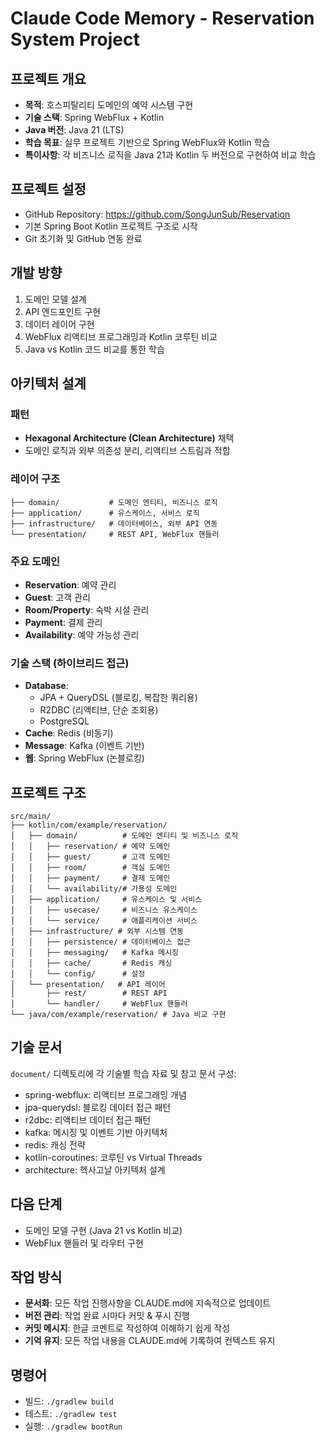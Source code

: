 # Claude Code Memory - Reservation System Project

## 프로젝트 개요
- **목적**: 호스피탈리티 도메인의 예약 시스템 구현
- **기술 스택**: Spring WebFlux + Kotlin
- **Java 버전**: Java 21 (LTS)
- **학습 목표**: 실무 프로젝트 기반으로 Spring WebFlux와 Kotlin 학습
- **특이사항**: 각 비즈니스 로직을 Java 21과 Kotlin 두 버전으로 구현하여 비교 학습

## 프로젝트 설정
- GitHub Repository: https://github.com/SongJunSub/Reservation
- 기본 Spring Boot Kotlin 프로젝트 구조로 시작
- Git 초기화 및 GitHub 연동 완료

## 개발 방향
1. 도메인 모델 설계
2. API 엔드포인트 구현
3. 데이터 레이어 구현
4. WebFlux 리액티브 프로그래밍과 Kotlin 코루틴 비교
5. Java vs Kotlin 코드 비교를 통한 학습

## 아키텍처 설계
### 패턴
- **Hexagonal Architecture (Clean Architecture)** 채택
- 도메인 로직과 외부 의존성 분리, 리액티브 스트림과 적합

### 레이어 구조
```
├── domain/           # 도메인 엔티티, 비즈니스 로직
├── application/      # 유스케이스, 서비스 로직  
├── infrastructure/   # 데이터베이스, 외부 API 연동
└── presentation/     # REST API, WebFlux 핸들러
```

### 주요 도메인
- **Reservation**: 예약 관리
- **Guest**: 고객 관리
- **Room/Property**: 숙박 시설 관리
- **Payment**: 결제 관리
- **Availability**: 예약 가능성 관리

### 기술 스택 (하이브리드 접근)
- **Database**: 
  - JPA + QueryDSL (블로킹, 복잡한 쿼리용)
  - R2DBC (리액티브, 단순 조회용)
  - PostgreSQL
- **Cache**: Redis (비동기)
- **Message**: Kafka (이벤트 기반)
- **웹**: Spring WebFlux (논블로킹)

## 프로젝트 구조
```
src/main/
├── kotlin/com/example/reservation/
│   ├── domain/          # 도메인 엔티티 및 비즈니스 로직
│   │   ├── reservation/ # 예약 도메인
│   │   ├── guest/       # 고객 도메인  
│   │   ├── room/        # 객실 도메인
│   │   ├── payment/     # 결제 도메인
│   │   └── availability/# 가용성 도메인
│   ├── application/     # 유스케이스 및 서비스
│   │   ├── usecase/     # 비즈니스 유스케이스
│   │   └── service/     # 애플리케이션 서비스
│   ├── infrastructure/ # 외부 시스템 연동
│   │   ├── persistence/ # 데이터베이스 접근
│   │   ├── messaging/   # Kafka 메시징
│   │   ├── cache/       # Redis 캐싱
│   │   └── config/      # 설정
│   └── presentation/   # API 레이어
│       ├── rest/        # REST API
│       └── handler/     # WebFlux 핸들러
└── java/com/example/reservation/ # Java 비교 구현
```

## 기술 문서
`document/` 디렉토리에 각 기술별 학습 자료 및 참고 문서 구성:
- spring-webflux: 리액티브 프로그래밍 개념
- jpa-querydsl: 블로킹 데이터 접근 패턴  
- r2dbc: 리액티브 데이터 접근 패턴
- kafka: 메시징 및 이벤트 기반 아키텍처
- redis: 캐싱 전략
- kotlin-coroutines: 코루틴 vs Virtual Threads
- architecture: 헥사고날 아키텍처 설계

## 다음 단계
- 도메인 모델 구현 (Java 21 vs Kotlin 비교)
- WebFlux 핸들러 및 라우터 구현

## 작업 방식
- **문서화**: 모든 작업 진행사항을 CLAUDE.md에 지속적으로 업데이트
- **버전 관리**: 작업 완료 시마다 커밋 & 푸시 진행
- **커밋 메시지**: 한글 코멘트로 작성하여 이해하기 쉽게 작성
- **기억 유지**: 모든 작업 내용을 CLAUDE.md에 기록하여 컨텍스트 유지

## 명령어
- 빌드: `./gradlew build`
- 테스트: `./gradlew test`
- 실행: `./gradlew bootRun`